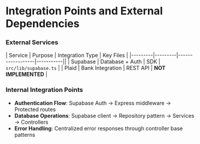 # Integration Points and External Dependencies

### External Services

| Service | Purpose | Integration Type | Key Files |
|---------|---------|------------------|-----------||
| Supabase | Database + Auth | SDK | `src/lib/supabase.ts` |
| Plaid | Bank Integration | REST API | **NOT IMPLEMENTED** |

### Internal Integration Points

- **Authentication Flow**: Supabase Auth → Express middleware → Protected routes
- **Database Operations**: Supabase client → Repository pattern → Services → Controllers
- **Error Handling**: Centralized error responses through controller base patterns